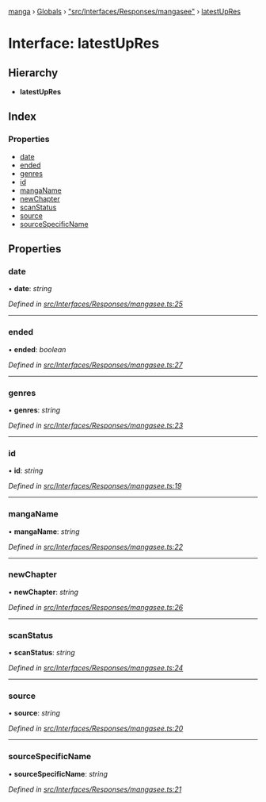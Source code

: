 [manga](../README.md) › [Globals](../globals.md) › ["src/Interfaces/Responses/mangasee"](../modules/_src_interfaces_responses_mangasee_.md) › [latestUpRes](_src_interfaces_responses_mangasee_.latestupres.md)

# Interface: latestUpRes

## Hierarchy

* **latestUpRes**

## Index

### Properties

* [date](_src_interfaces_responses_mangasee_.latestupres.md#date)
* [ended](_src_interfaces_responses_mangasee_.latestupres.md#ended)
* [genres](_src_interfaces_responses_mangasee_.latestupres.md#genres)
* [id](_src_interfaces_responses_mangasee_.latestupres.md#id)
* [mangaName](_src_interfaces_responses_mangasee_.latestupres.md#manganame)
* [newChapter](_src_interfaces_responses_mangasee_.latestupres.md#newchapter)
* [scanStatus](_src_interfaces_responses_mangasee_.latestupres.md#scanstatus)
* [source](_src_interfaces_responses_mangasee_.latestupres.md#source)
* [sourceSpecificName](_src_interfaces_responses_mangasee_.latestupres.md#sourcespecificname)

## Properties

###  date

• **date**: *string*

*Defined in [src/Interfaces/Responses/mangasee.ts:25](https://github.com/tushar1210/manga-node/blob/b7b4735/src/Interfaces/Responses/mangasee.ts#L25)*

___

###  ended

• **ended**: *boolean*

*Defined in [src/Interfaces/Responses/mangasee.ts:27](https://github.com/tushar1210/manga-node/blob/b7b4735/src/Interfaces/Responses/mangasee.ts#L27)*

___

###  genres

• **genres**: *string*

*Defined in [src/Interfaces/Responses/mangasee.ts:23](https://github.com/tushar1210/manga-node/blob/b7b4735/src/Interfaces/Responses/mangasee.ts#L23)*

___

###  id

• **id**: *string*

*Defined in [src/Interfaces/Responses/mangasee.ts:19](https://github.com/tushar1210/manga-node/blob/b7b4735/src/Interfaces/Responses/mangasee.ts#L19)*

___

###  mangaName

• **mangaName**: *string*

*Defined in [src/Interfaces/Responses/mangasee.ts:22](https://github.com/tushar1210/manga-node/blob/b7b4735/src/Interfaces/Responses/mangasee.ts#L22)*

___

###  newChapter

• **newChapter**: *string*

*Defined in [src/Interfaces/Responses/mangasee.ts:26](https://github.com/tushar1210/manga-node/blob/b7b4735/src/Interfaces/Responses/mangasee.ts#L26)*

___

###  scanStatus

• **scanStatus**: *string*

*Defined in [src/Interfaces/Responses/mangasee.ts:24](https://github.com/tushar1210/manga-node/blob/b7b4735/src/Interfaces/Responses/mangasee.ts#L24)*

___

###  source

• **source**: *string*

*Defined in [src/Interfaces/Responses/mangasee.ts:20](https://github.com/tushar1210/manga-node/blob/b7b4735/src/Interfaces/Responses/mangasee.ts#L20)*

___

###  sourceSpecificName

• **sourceSpecificName**: *string*

*Defined in [src/Interfaces/Responses/mangasee.ts:21](https://github.com/tushar1210/manga-node/blob/b7b4735/src/Interfaces/Responses/mangasee.ts#L21)*
